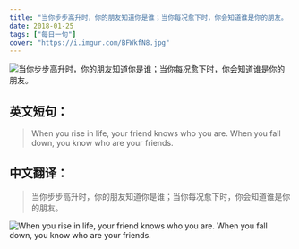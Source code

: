```yaml
---
title: "当你步步高升时，你的朋友知道你是谁；当你每况愈下时，你会知道谁是你的朋友。 ​​​"
date: 2018-01-25
tags: ["每日一句"]
cover: "https://i.imgur.com/BFWkfN8.jpg"
---
```


![当你步步高升时，你的朋友知道你是谁；当你每况愈下时，你会知道谁是你的朋友。 ​​​](https://i.imgur.com/ifKvjZg.jpg)

## 英文短句：
> When you rise in life, your friend knows who you are. When you fall down, you know who are your friends.

<!--more-->

## 中文翻译：
> 当你步步高升时，你的朋友知道你是谁；当你每况愈下时，你会知道谁是你的朋友。 ​​​

![When you rise in life, your friend knows who you are. When you fall down, you know who are your friends.](https://i.imgur.com/2iCI6y1.jpg)

